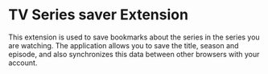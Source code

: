# TV Series saver Extension

This extension is used to save bookmarks about the series in the series you are watching. The application allows you to save the title, season and episode, and also synchronizes this data between other browsers with your account.
